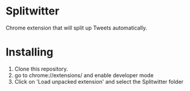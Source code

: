 Splitwitter
===========

Chrome extension that will split up Tweets automatically.


Installing
==========

1. Clone this repository.
2. go to chrome://extensions/ and enable developer mode
3. Click on 'Load unpacked extension' and select the Splitwitter folder
